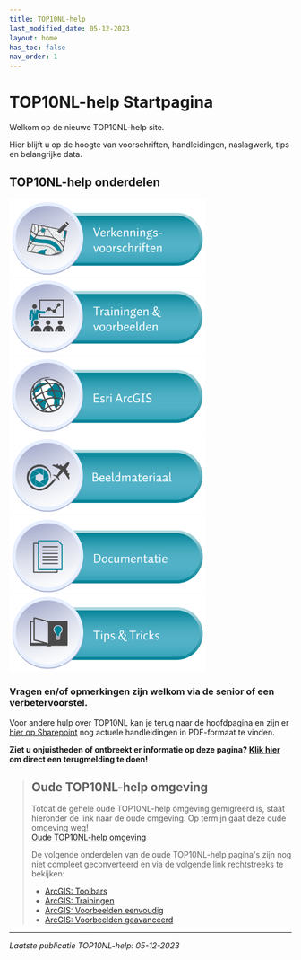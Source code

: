 ```yaml
---
title: TOP10NL-help
last_modified_date: 05-12-2023
layout: home
has_toc: false
nav_order: 1
---
```


TOP10NL-help Startpagina
========================

Welkom op de nieuwe TOP10NL-help site.

Hier blijft u op de hoogte van voorschriften, handleidingen, naslagwerk, tips en belangrijke data.

## TOP10NL-help onderdelen

[<img src="Verkenningsvoorschriften/Verkenningsvoorschriften.svg" width="350">](Verkenningsvoorschriften/Verkenningsvoorschriften.html) [<img src="Trainingen_en_Voorbeelden/Trainingen_en_Voorbeelden.svg" width="350">](Trainingen_en_Voorbeelden/Trainingen_en_Voorbeelden.html)<br>
[<img src="Esri_ArcGIS/Esri_ArcGIS.svg" width="350">](Esri_ArcGIS/Esri_ArcGIS.html) [<img src="Beeldmateriaal/Beeldmateriaal.svg" width="350">](Beeldmateriaal/Beeldmateriaal.html)<br>
[<img src="Documentatie/Documentatie.svg" width="350">](Documentatie/Documentatie.html) [<img src="Tips_en_Tricks\Tips_en_Tricks.svg" width="350">](Tips_en_Tricks/Tips_en_Tricks.html)

### Vragen en/of opmerkingen zijn welkom via de senior of een verbetervoorstel.
Voor andere hulp over TOP10NL kan je terug naar de hoofdpagina en zijn er [hier op Sharepoint](https://hetkadaster.sharepoint.com/sites/gd-odr/1e20b/Topografie/handleidingen) nog actuele handleidingen in PDF-formaat te vinden.

**Ziet u onjuistheden of ontbreekt er informatie op deze pagina? [Klik hier](mailto:Topografie.Seniors@kadaster.nl) om direct een terugmelding te doen!**

> ## Oude TOP10NL-help omgeving
> 
> Totdat de gehele oude TOP10NL-help omgeving gemigreerd is, staat hieronder de link naar de oude omgeving. Op termijn gaat deze oude omgeving weg!<br>
[Oude TOP10NL-help omgeving](https://web.brt.kadaster.nl/top10nlhelp/Home.htm)
>
> De volgende onderdelen van de oude TOP10NL-help pagina's zijn nog niet compleet geconverteerd en via de volgende link rechtstreeks te bekijken:
> - [ArcGIS: Toolbars](https://web.brt.kadaster.nl/top10nlhelp/Arc-Map/Toolbars.htm)
> - [ArcGIS: Trainingen](https://web.brt.kadaster.nl/top10nlhelp/Arc-Map/Online_Trainingen.htm)
> - [ArcGIS: Voorbeelden eenvoudig](https://web.brt.kadaster.nl/top10nlhelp/Arc-Map/Voorbeelden_van_simpele_praktijksituaties.htm)
> - [ArcGIS: Voorbeelden geavanceerd](https://web.brt.kadaster.nl/top10nlhelp/Arc-Map/Voorbeelden_van_praktijksituaties.htm)

---------------------------------------------
_Laatste publicatie TOP10NL-help: 05-12-2023_
